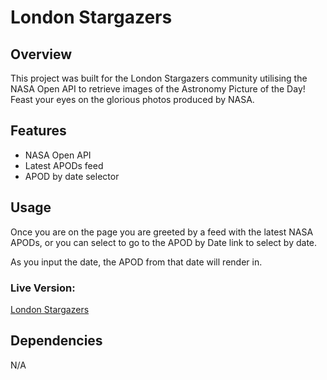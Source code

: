 # London Stargazers

## Overview

This project was built for the London Stargazers community utilising the NASA Open API to retrieve images of the Astronomy Picture of the Day! Feast your eyes on the glorious photos produced by NASA.

## Features

- NASA Open API
- Latest APODs feed
- APOD by date selector

## Usage

Once you are on the page you are greeted by a feed with the latest NASA APODs, or you can select to go to the APOD by Date link to select by date.

As you input the date, the APOD from that date will render in.

### Live Version:

[London Stargazers](https://www.georgewalker.dev/London-Stargazers/)


## Dependencies

N/A